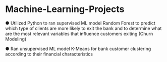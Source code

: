 # Machine-Learning-Projects
● Utilized Python to ran supervised ML model Random Forest to predict which type of clients are more likely to exit the bank and
to determine what are the most relevant variables that influence customers exiting (Churn Modeling)

● Ran unsupervised ML model K-Means for bank customer clustering according to their financial characteristics
